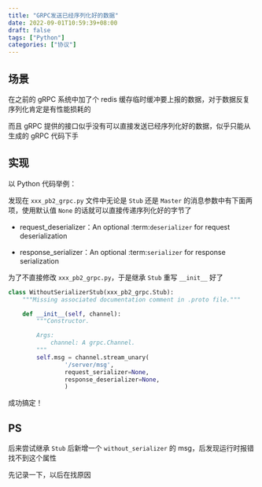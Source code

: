 ```yaml
---
title: "GRPC发送已经序列化好的数据"
date: 2022-09-01T10:59:39+08:00
draft: false
tags: ["Python"]
categories: ["协议"]
---
```


## 场景

在之前的 gRPC 系统中加了个 redis 缓存临时缓冲要上报的数据，对于数据反复序列化肯定是有性能损耗的

而且 gRPC 提供的接口似乎没有可以直接发送已经序列化好的数据，似乎只能从生成的 gRPC 代码下手

## 实现

以 Python 代码举例：

发现在 `xxx_pb2_grpc.py` 文件中无论是 `Stub` 还是 `Master` 的消息参数中有下面两项，使用默认值 `None` 的话就可以直接传递序列化好的字节了

* request_deserializer：An optional :term:`deserializer` for request deserialization

* response_serializer：An optional :term:`serializer` for response serialization

为了不直接修改 `xxx_pb2_grpc.py`，于是继承 `Stub` 重写 `__init__` 好了

```python
class WithoutSerializerStub(xxx_pb2_grpc.Stub):
    """Missing associated documentation comment in .proto file."""

    def __init__(self, channel):
        """Constructor.

        Args:
            channel: A grpc.Channel.
        """
        self.msg = channel.stream_unary(
                '/server/msg',
                request_serializer=None,
                response_deserializer=None,
                )
```

成功搞定！

## PS

后来尝试继承 `Stub` 后新增一个 `without_serializer` 的 msg，后发现运行时报错找不到这个属性

先记录一下，以后在找原因